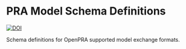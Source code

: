 # PRA Model Schema Definitions

<a href="https://doi.org/10.5281/zenodo.15298269"><img src="https://zenodo.org/badge/DOI/10.5281/zenodo.15298269.svg" alt="DOI"></a>

Schema definitions for OpenPRA supported model exchange formats.